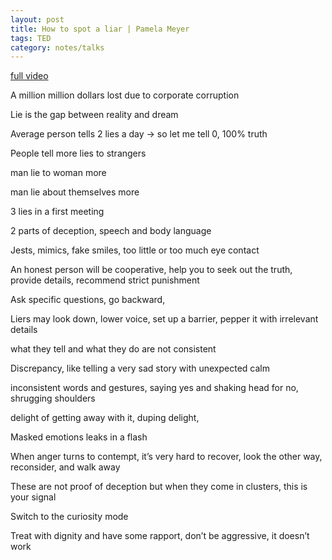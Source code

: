 ```yaml
---
layout: post
title: How to spot a liar | Pamela Meyer
tags: TED
category: notes/talks
--- 
```


[full video](https://www.youtube.com/watch?v=P_6vDLq64gE)


A million million dollars lost due to corporate corruption 

Lie is the gap between reality and dream 

Average person tells 2 lies a day -> so let me tell 0, 100% truth 

People tell more lies to strangers

 man lie to woman more

 man lie about themselves more

3 lies in a first meeting 

2 parts of deception, speech and body language 

Jests, mimics, fake smiles, too little or too much eye contact

An honest person will be cooperative, help you to seek out the truth, provide details, recommend strict punishment 

Ask specific questions, go backward, 

Liers may look down, lower voice, set up a barrier, pepper it with irrelevant details

what they tell and what they do are not consistent

Discrepancy, like telling a very sad story with unexpected calm

inconsistent words and gestures, saying yes and shaking head for no, shrugging shoulders 

delight of getting away with it, duping delight, 

Masked emotions leaks in a flash 

When anger turns to contempt, it’s very hard to recover, look the other way, reconsider, and walk away 

These are not proof of deception but when they come in clusters, this is your signal 

Switch to the curiosity mode 

Treat with dignity and have some rapport, don’t be aggressive, it doesn’t work 




